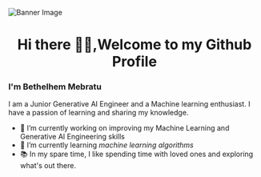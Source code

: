 ![Banner Image]([https://github.com/Betfsh/Betfsh/main/Picture.png](https://github.com/Betfsh/Betfsh/blob/main/picture.png))
<h1 align="center">Hi there 👋👋,Welcome to my Github Profile</h1>

### I'm Bethelhem Mebratu

I am a Junior Generative AI Engineer and a Machine learning enthusiast. I have a passion of learning and sharing my knowledge.

- 🔭 I’m currently working on improving my Machine Learning and Generative AI Engineering skills
- 🌱 I’m currently learning *machine learning algorithms*
- 📚 In my spare time, I like spending time with loved ones and exploring what's out there.


